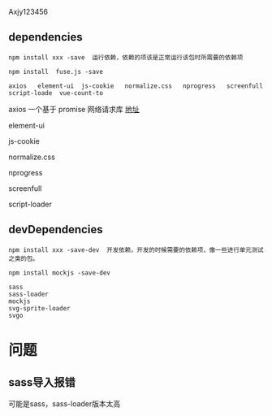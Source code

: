 


Axjy123456

## dependencies


```
npm install xxx -save  运行依赖，依赖的项该是正常运行该包时所需要的依赖项

npm install  fuse.js -save

axios	element-ui	js-cookie	normalize.css	nprogress	screenfull	script-loade  vue-count-to
```

axios
一个基于 promise 网络请求库 [地址]( https://www.axios-http.cn/docs/intro)

element-ui

js-cookie

normalize.css

nprogress

screenfull

script-loader



## devDependencies

```
npm install xxx -save-dev  开发依赖，开发的时候需要的依赖项，像一些进行单元测试之类的包。

npm install mockjs -save-dev

sass
sass-loader
mockjs
svg-sprite-loader
svgo
```



# 问题

## sass导入报错

可能是sass，sass-loader版本太高
